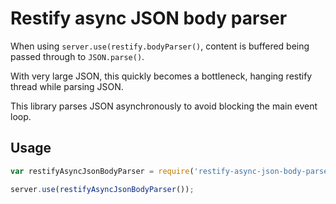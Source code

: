Restify async JSON body parser
==============================

When using `server.use(restify.bodyParser()`, content is buffered being passed through to `JSON.parse()`.

With very large JSON, this quickly becomes a bottleneck, hanging restify thread while parsing JSON.

This library parses JSON asynchronously to avoid blocking the main event loop.

## Usage

```javascript
var restifyAsyncJsonBodyParser = require('restify-async-json-body-parser');

server.use(restifyAsyncJsonBodyParser());
```
